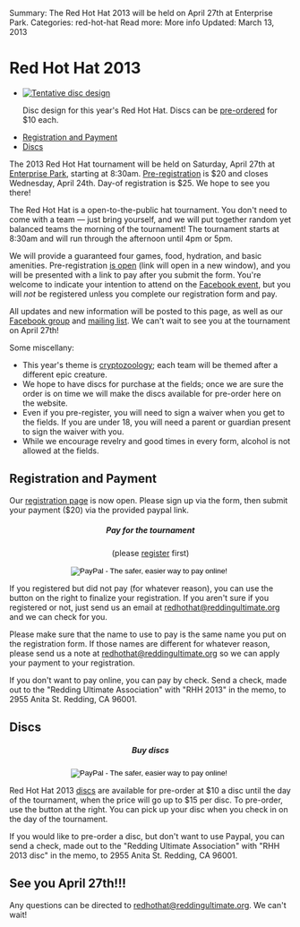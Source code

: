Summary: The Red Hot Hat 2013 will be held on April 27th at Enterprise Park.
Categories: red-hot-hat
Read more: More info
Updated: March 13, 2013

# Red Hot Hat 2013

<ul class="thumbnails pull-right span4">
    <li class="span3 pull-right">
        <div class="thumbnail">
            <a href="/images/rhh-2013-disc.jpg">
                <img src="/images/rhh-2013-disc.jpg" alt="Tentative disc design" id="discimg">
            </a>
            <p class="caption">
                Disc design for this year's Red Hot Hat.
                Discs can be <a href="#discs">pre-ordered</a> for $10 each.
            </p>
        </div>
    </li>
</ul>

<ul>
    <li>
        <a href="#registration_and_payment">Registration and Payment</a>
    </li>
    <li>
        <a href="#discs">Discs</a>
    </li>
</ul>

The 2013 Red Hot Hat tournament will be held on Saturday, April 27th at [Enterprise Park](/places/enterprise), starting at 8:30am.
<a href="https://docs.google.com/forms/d/1Hs6b0YoJ9UQpZdd_aga6Vi3tEuhueYNhRaq9JS61Ccg/viewform" target="_blank">Pre-registration</a> is $20 and closes Wednesday, April 24th.
Day-of registration is $25.
We hope to see you there!

The Red Hot Hat is a open-to-the-public hat tournament.
You don't need to come with a team &mdash; just bring yourself, and we will put together random yet balanced teams the morning of the tournament!
The tournament starts at 8:30am and will run through the afternoon until 4pm or 5pm.

We will provide a guaranteed four games, food, hydration, and basic amenities.
Pre-registration <a href="https://docs.google.com/forms/d/1Hs6b0YoJ9UQpZdd_aga6Vi3tEuhueYNhRaq9JS61Ccg/viewform" target="_blank">is open</a> (link will open in a new window), and you will be presented with a link to pay after you submit the form.
You're welcome to indicate your intention to attend on the [Facebook event](https://www.facebook.com/events/148400795324397/), but you will *not* be registered unless you complete our registration form and pay.

All updates and new information will be posted to this page, as well as our [Facebook group](https://www.facebook.com/groups/ReddingUltimateAssociation/) and [mailing list](https://groups.google.com/forum/?fromgroups#!forum/redding-ultimate-association).
We can't wait to see you at the tournament on April 27th!

Some miscellany:

* This year's theme is [cryptozoology](http://en.wikipedia.org/wiki/Cryptozoology); each team will be themed after a different epic creature.
* We hope to have discs for purchase at the fields; once we are sure the order is on time we will make the discs available for pre-order here on the website.
* Even if you pre-register, you will need to sign a waiver when you get to the fields. If you are under 18, you will need a parent or guardian present to sign the waiver with you.
* While we encourage revelry and good times in every form, alcohol is not allowed at the fields.

## Registration and Payment

Our <a href="https://docs.google.com/forms/d/1Hs6b0YoJ9UQpZdd_aga6Vi3tEuhueYNhRaq9JS61Ccg/viewform" target="_blank">registration page</a> is now open.
Please sign up via the form, then submit your payment ($20) via the provided paypal link.

<div class="pull-right span3 well" style="text-align: center">
    <h5>Pay for the tournament</h5>
    <p class="muted">(please <a href="https://docs.google.com/forms/d/1Hs6b0YoJ9UQpZdd_aga6Vi3tEuhueYNhRaq9JS61Ccg/viewform" target="_blank">register</a> first)</p>
    <form action="https://www.paypal.com/cgi-bin/webscr" method="post">
    <input type="hidden" name="cmd" value="_s-xclick" />
    <input type="hidden" name="hosted_button_id" value="J8T5S53YC9JAE" />
    <input type="image" src="https://www.paypalobjects.com/en_US/i/btn/btn_paynowCC_LG.gif" name="submit" alt="PayPal - The safer, easier way to pay online!"/>
    <img alt="" src="https://www.paypalobjects.com/en_US/i/scr/pixel.gif" width="1" height="1" />
    </form>
</div>

If you registered but did not pay (for whatever reason), you can use the button on the right to finalize your registration.
If you aren't sure if you registered or not, just send us an email at <redhothat@reddingultimate.org> and we can check for you.

Please make sure that the name to use to pay is the same name you put on the registration form.
If those names are different for whatever reason, please send us a note at <redhothat@reddingultimate.org> so we can apply your payment to your registration.

If you don't want to pay online, you can pay by check.
Send a check, made out to the "Redding Ultimate Association" with "RHH 2013" in the memo, to 2955 Anita St. Redding, CA 96001.


## Discs

<div class="pull-right span3 well" style="text-align: center">
    <h5>Buy discs</h5>
    <form action="https://www.paypal.com/cgi-bin/webscr" method="post" target="_top">
        <input type="hidden" name="cmd" value="_s-xclick" />
        <input type="hidden" name="hosted_button_id" value="8EHH3RW7UPVVQ" />
        <input type="image" src="https://www.paypalobjects.com/en_US/i/btn/btn_buynow_LG.gif" border="0" name="submit" alt="PayPal - The safer, easier way to pay online!" />
        <img alt="" border="0" src="https://www.paypalobjects.com/en_US/i/scr/pixel.gif" width="1" height="1" />
    </form>
</div>

Red Hot Hat 2013 <a href="#discimg">discs</a> are available for pre-order at $10 a disc until the day of the tournament, when the price will go up to $15 per disc.
To pre-order, use the button at the right.
You can pick up your disc when you check in on the day of the tournament.

If you would like to pre-order a disc, but don't want to use Paypal, you can send a check, made out to the "Redding Ultimate Association" with "RHH 2013 disc" in the memo, to 2955 Anita St. Redding, CA 96001.


## See you April 27th!!!

Any questions can be directed to <redhothat@reddingultimate.org>.
We can't wait!
